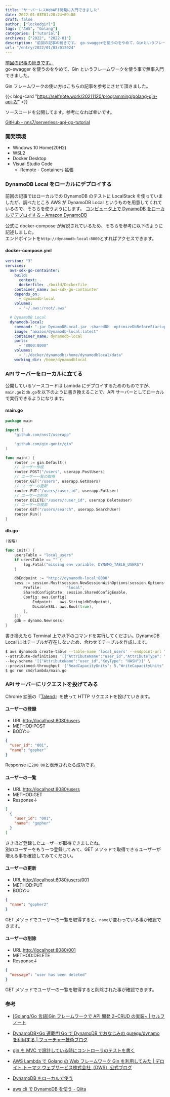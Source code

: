 ```yaml
---
title: "サーバーレスWebAPI開発に入門できました"
date: 2022-01-03T01:20:24+09:00
draft: false
author: ["lockedgirl"]
tags: ["AWS", "Golang"]
categories: ["Tutorial"]
archives: ["2022", "2022-01"]
description: "前回の記事の続きです。 go-swaggerを使うのをやめて、Ginというフレームワークを使う事で無事入門できました。 "
url: "/entry/2022/01/03/012024"
---
```


[前回の記事の続きです。](/entry/2021/12/30/142509)  
go-swagger を使うのをやめて、Gin というフレームワークを使う事で無事入門できました。

Gin フレームワークの使い方はこちらの記事を参考にさせて頂きました。

{{< blog-card "https://selfnote.work/20211120/programming/golang-gin-api-2/" >}}

ソースコードを公開してます。参考になれば幸いです。

[GitHub - nns7/serverless-api-go-tutorial](https://github.com/nns7/serverless-api-go-tutorial)

### 開発環境

- Windows 10 Home(20H2)
- WSL2
- Docker Desktop
- Visual Studio Code
  - Remote - Containers 拡張

### DynamoDB Local をローカルにデプロイする

前回の記事ではローカルでの DynamoDB のテストに LocalStack を使っていましたが、調べたところ AWS が DynamoDB Local というものを用意してくれているので、そちらを使うようにします。
[コンピュータ上で DynamoDB をローカルでデプロイする - Amazon DynamoDB](https://docs.aws.amazon.com/ja_jp/amazondynamodb/latest/developerguide/DynamoDBLocal.DownloadingAndRunning.html)

公式に docker-compose が解説されているため、そちらを参考に以下のように記述しました。  
エンドポイントを`http://dynamodb-local:8000`とすればアクセスできます。

#### docker-compose.yml

```yaml
version: "3"
services:
  aws-sdk-go-containter:
    build:
      context: .
      dockerfile: ./build/Dockerfile
    container_name: aws-sdk-go-containter
    depends_on:
      - dynamodb-local
    volumes:
      - "~/.aws:/root/.aws"

  # DynamoDB Local
  dynamodb-local:
    command: "-jar DynamoDBLocal.jar -sharedDb -optimizeDbBeforeStartup  -dbPath ./data"
    image: "amazon/dynamodb-local:latest"
    container_name: dynamodb-local
    ports:
      - "8000:8000"
    volumes:
      - "./docker/dynamodb:/home/dynamodblocal/data"
    working_dir: /home/dynamodblocal
```

### API サーバーをローカルに立てる

公開しているソースコードは Lambda にデプロイするためのものですが、`main.go`と`db.go`を以下のように書き換えることで、API サーバーとしてローカルで実行できるようになります。

#### main.go

```go
package main

import (
    "github.com/nns7/userapp"

    "github.com/gin-gonic/gin"
)

func main() {
    router := gin.Default()
    // ユーザー作成
    router.POST("/users", userapp.PostUsers)
    // ユーザー一覧の取得
    router.GET("/users", userapp.GetUsers)
    // ユーザーの更新
    router.PUT("/users/:user_id", userapp.PutUser)
    // ユーザーの削除
    router.DELETE("/users/:user_id", userapp.DeleteUser)
    // ユーザーの検索
    router.GET("/users/search", userapp.SearchUser)
    router.Run()
}
```

#### db.go

```go
(省略)

func init() {
    usersTable = "local_users"
    if usersTable == "" {
        log.Fatal("missing env variable: DYNAMO_TABLE_USERS")
    }

    dbEndpoint := "http://dynamodb-local:8000"
    sess := session.Must(session.NewSessionWithOptions(session.Options{
        Profile:           "local",
        SharedConfigState: session.SharedConfigEnable,
        Config: aws.Config{
            Endpoint:   aws.String(dbEndpoint),
            DisableSSL: aws.Bool(true),
        },
    }))
    gdb = dynamo.New(sess)
}
```

書き換えたら Terminal 上で以下のコマンドを実行してください。DynamoDB Local にはテーブルが存在しないため、合わせてテーブルを作成します。

```bash
$ aws dynamodb create-table --table-name 'local_users' --endpoint-url "http://dynamodb-local:8000" \
--attribute-definitions '[{"AttributeName":"user_id","AttributeType": "S"}]' \
--key-schema '[{"AttributeName":"user_id","KeyType": "HASH"}]' \
--provisioned-throughput '{"ReadCapacityUnits": 5,"WriteCapacityUnits": 5}'
$ go run cmd/lambda/main.go
```

### API サーバーにリクエストを投げてみる

Chrome 拡張の『[Talend](https://chrome.google.com/webstore/detail/talend-api-tester-free-ed/aejoelaoggembcahagimdiliamlcdmfm?hl=ja)』を使って HTTP リクエストを投げていきます。

#### ユーザーの登録

- URL:<http://localhost:8080/users>
- METHOD:POST
- BODY:↓

```json
{
  "user_id": "001",
  "name": "gopher"
}
```

Response に`200 OK`と表示されたら成功です。

#### ユーザーの一覧

- URL:<http://localhost:8080/users>
- METHOD:GET
- Response↓

```json
[
  {
    "user_id": "001",
    "name": "gopher"
  }
]
```

さきほど登録したユーザーが取得できましたね。  
別のユーザーをもう一つ登録してみて、GET メソッドで取得できるユーザーが増える事を確認してみてください。

#### ユーザーの更新

- URL:<http://localhost:8080/users/001>
- METHOD:PUT
- BODY:↓

```json
{
  "name": "gopher2"
}
```

GET メソッドでユーザーの一覧を取得すると、`name`が変わっている事が確認できます。

#### ユーザーの削除

- URL:<http://localhost:8080/001>
- METHOD:DELETE
- Response↓

```json
{
  "message": "user has been deleted"
}
```

GET メソッドでユーザーの一覧を取得すると削除された事が確認できます。

### 参考

- [[Golang/Go 言語]Gin フレームワークで API 開発 2~CRUD の実装~ | セルフノート](https://selfnote.work/20211120/programming/golang-gin-api-2/)

- [DynamoDB×Go 連載#1 Go で DynamoDB でおなじみの guregu/dynamo を利用する | フューチャー技術ブログ](https://future-architect.github.io/articles/20200225/)

- [gin を MVC で設計している時にコントローラのテストを書く](https://zenn.dev/diwamoto/articles/aba45dc2da36b8)

- [AWS Lambda で Golang の Web フレームワーク Gin を利用してみた | デロイト トーマツ ウェブサービス株式会社（DWS）公式ブログ](https://blog.mmmcorp.co.jp/blog/2020/06/07/aws-lambda-with-golang-gin/)

- [DynamoDB をローカルで使う](https://zenn.dev/ysmtegsr/articles/bb4c41aa28a9786de61d)

- [aws cli で DynamoDB を使う - Qiita](https://qiita.com/ekzemplaro/items/93c0aef433a2b633ab4a)
